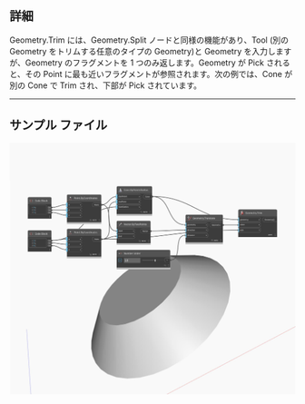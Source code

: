 ## 詳細
Geometry.Trim には、Geometry.Split ノードと同様の機能があり、Tool (別の Geometry をトリムする任意のタイプの Geometry)と Geometry を入力しますが、Geometry のフラグメントを 1 つのみ返します。Geometry が Pick されると、その Point に最も近いフラグメントが参照されます。次の例では、Cone が別の Cone で Trim され、下部が Pick されています。
___
## サンプル ファイル

![Trim](./Autodesk.DesignScript.Geometry.Geometry.Trim_img.jpg)

